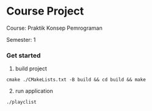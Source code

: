# Course Project

Course: Praktik Konsep Pemrograman

Semester: 1

### Get started 
1. build project
```shell
cmake ./CMakeLists.txt -B build && cd build && make

```
2. run application
```shell
./playclist
```
